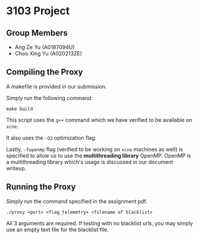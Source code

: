# 3103 Project

## Group Members

-   Ang Ze Yu (A0187094U)
-   Choo Xing Yu (A0202132E)

## Compiling the Proxy

A makefile is provided in our submission.

Simply run the following command:

```
make build
```

This script uses the `g++` command which we have verified to be available on `xcne`.

It also uses the `-O2` optimization flag.

Lastly, `-fopenmp` flag (verified to be working on `xcne` machines as well) is specified to allow us to use the **multithreading library** OpenMP.
OpenMP is a multithreading library which's usage is discussed in our document writeup.

## Running the Proxy

Simply run the command specified in the assignment pdf.

```
./proxy <port> <flag_telemetry> <filename of blacklist>
```

All 3 arguments are required. If testing with no blacklist urls, you may simply use an empty text file for the blacklist file.
